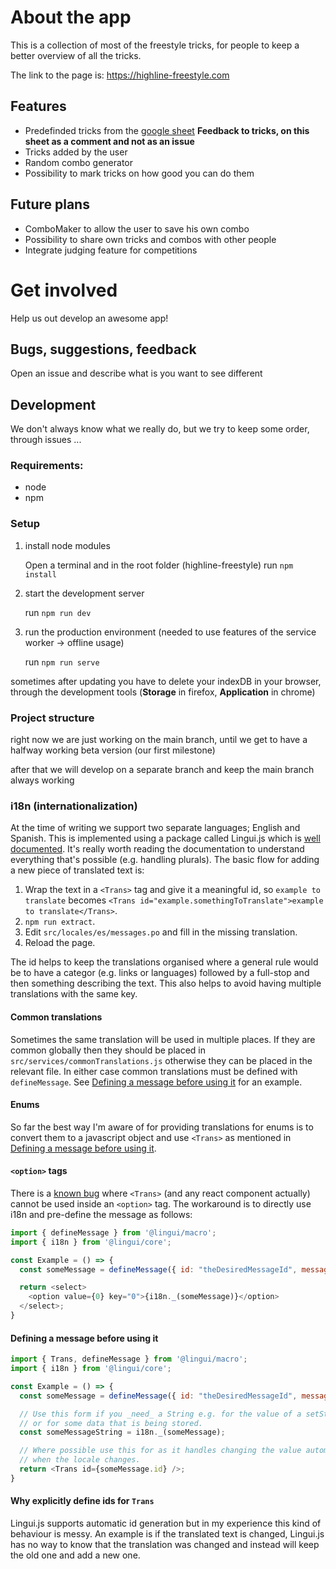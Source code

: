 # About the app

This is a collection of most of the freestyle tricks, for people to keep a better overview of all the tricks.

The link to the page is: https://highline-freestyle.com

## Features

- Predefinded tricks from the [google sheet](https://docs.google.com/spreadsheets/d/1amLK2b6BQkJ10I3LcbUe-D-wgQpHkcgoIrL10TPkHPo) **Feedback to tricks, on this sheet as a comment and not as an issue**
- Tricks added by the user
- Random combo generator
- Possibility to mark tricks on how good you can do them

## Future plans

- ComboMaker to allow the user to save his own combo
- Possibility to share own tricks and combos with other people
- Integrate judging feature for competitions

# Get involved

Help us out develop an awesome app!

## Bugs, suggestions, feedback

Open an issue and describe what is you want to see different

## Development

We don't always know what we really do, but we try to keep some order, through issues ...

### Requirements:

- node
- npm

### Setup

1. install node modules

   Open a terminal and in the root folder (highline-freestyle) run `npm install`

2. start the development server

   run `npm run dev`

3. run the production environment (needed to use features of the service worker -> offline usage)

   run `npm run serve`

sometimes after updating you have to delete your indexDB in your browser, through the development tools (__Storage__ in firefox, __Application__ in chrome)

### Project structure

right now we are just working on the main branch, until we get to have a halfway working beta version (our first milestone)

after that we will develop on a separate branch and keep the main branch always working

### i18n (internationalization)

At the time of writing we support two separate languages; English and Spanish. This is implemented using a package called Lingui.js which is [well documented](https://lingui.js.org/tutorials/react.html). It's really worth reading the documentation to understand everything that's possible (e.g. handling plurals). The basic flow for adding a new piece of translated text is:

1. Wrap the text in a `<Trans>` tag and give it a meaningful id, so `example to translate` becomes `<Trans id="example.somethingToTranslate">example to translate</Trans>`.
2. `npm run extract`.
3. Edit `src/locales/es/messages.po` and fill in the missing translation.
4. Reload the page.

The id helps to keep the translations organised where a general rule would be to have a categor (e.g. links or languages) followed by a full-stop and then something describing the text. This also helps to avoid having multiple translations with the same key.

#### Common translations

Sometimes the same translation will be used in multiple places. If they are common globally then they should be placed in `src/services/commonTranslations.js` otherwise they can be placed in the relevant file. In either case common translations must be defined with `defineMessage`. See [Defining a message before using it](#defining-a-message-before-using-it) for an example.

#### Enums

So far the best way I'm aware of for providing translations for enums is to convert them to a javascript object and use `<Trans>` as mentioned in [Defining a message before using it](#defining-a-message-before-using-it).

#### `<option>` tags

There is a [known bug](https://github.com/lingui/js-lingui/issues/655#issuecomment-621637390) where `<Trans>` (and any react component actually) cannot be used inside an `<option>` tag. The workaround is to directly use i18n and pre-define the message as follows:

```javascript
import { defineMessage } from '@lingui/macro';
import { i18n } from '@lingui/core';

const Example = () => {
  const someMessage = defineMessage({ id: "theDesiredMessageId", message: "The desired message" });

  return <select>
    <option value={0} key="0">{i18n._(someMessage)}</option>
  </select>;
}
```

#### Defining a message before using it

```javascript
import { Trans, defineMessage } from '@lingui/macro';
import { i18n } from '@lingui/core';

const Example = () => {
  const someMessage = defineMessage({ id: "theDesiredMessageId", message: "The desired message" });

  // Use this form if you _need_ a String e.g. for the value of a setState call
  // or for some data that is being stored.
  const someMessageString = i18n._(someMessage);

  // Where possible use this for as it handles changing the value automatically
  // when the locale changes.
  return <Trans id={someMessage.id} />;
}
```

#### Why explicitly define ids for `Trans`

Lingui.js supports automatic id generation but in my experience this kind of behaviour is messy. An example is if the translated text is changed, Lingui.js has no way to know that the translation was changed and instead will keep the old one and add a new one.
